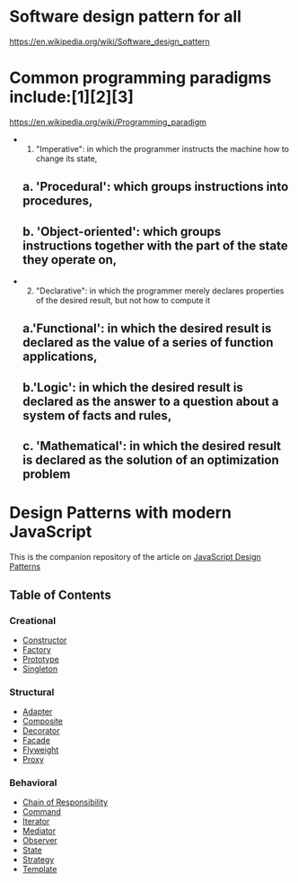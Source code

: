 # Software design pattern for all
  https://en.wikipedia.org/wiki/Software_design_pattern 

# Common programming paradigms include:[1][2][3] 
  https://en.wikipedia.org/wiki/Programming_paradigm

- 1. "Imperative": in which the programmer instructs the machine how to change its state,
   ## a. 'Procedural': which groups instructions into procedures,
   ## b. 'Object-oriented': which groups instructions together with the part of the state they operate on,

- 2. "Declarative": in which the programmer merely declares properties of the desired result, but not how to compute it
  ## a.'Functional': in which the desired result is declared as the value of a series of function applications,
  ## b.'Logic':  in which the desired result is declared as the answer to a question about a system of facts and rules,
  ## c. 'Mathematical': in which the desired result is declared as the solution of an optimization problem

# Design Patterns with modern JavaScript

This is the companion repository of the article on [JavaScript Design Patterns](https://able.bio/drenther/javascript-design-patterns--89mv2af)

## Table of Contents

### Creational

- [Constructor](https://github.com/drenther/js-design-patterns/blob/master/Creational/Constructor.js)
- [Factory](https://github.com/drenther/js-design-patterns/blob/master/Creational/Factory.js)
- [Prototype](https://github.com/drenther/js-design-patterns/blob/master/Creational/Prototype.js)
- [Singleton](https://github.com/drenther/js-design-patterns/blob/master/Creational/Singleton.js)

### Structural

- [Adapter](https://github.com/drenther/js-design-patterns/blob/master/Structural/Adapter.js)
- [Composite](https://github.com/drenther/js-design-patterns/blob/master/Structural/Composite.js)
- [Decorator](https://github.com/drenther/js-design-patterns/blob/master/Structural/Decorator.js)
- [Facade](https://github.com/drenther/js-design-patterns/blob/master/Structural/Facade.js)
- [Flyweight](https://github.com/drenther/js-design-patterns/blob/master/Structural/Flyweight.js)
- [Proxy](https://github.com/drenther/js-design-patterns/blob/master/Structural/Proxy.js)

### Behavioral

- [Chain of Responsibility](https://github.com/drenther/js-design-patterns/blob/master/Behavioral/ChainOfResponsibility.js)
- [Command](https://github.com/drenther/js-design-patterns/blob/master/Behavioral/Command.js)
- [Iterator](https://github.com/drenther/js-design-patterns/blob/master/Behavioral/Iterator.js)
- [Mediator](https://github.com/drenther/js-design-patterns/blob/master/Behavioral/Mediator.js)
- [Observer](https://github.com/drenther/js-design-patterns/blob/master/Behavioral/Observer.js)
- [State](https://github.com/drenther/js-design-patterns/blob/master/Behavioral/State.js)
- [Strategy](https://github.com/drenther/js-design-patterns/blob/master/Behavioral/Strategy.js)
- [Template](https://github.com/drenther/js-design-patterns/blob/master/Behavioral/Template.js)
